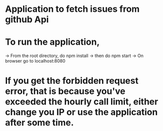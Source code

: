 # Application to fetch issues from github Api
# To run the application,
  -> From the root directory, do npm install
  -> then do npm start
  -> On browser go to localhost:8080
  
# If you get the forbidden request error, that is because you've exceeded the hourly call limit, either change you IP or use the application after some time.
